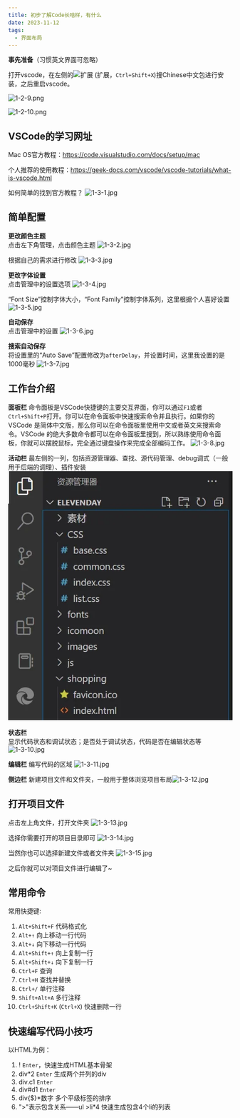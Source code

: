 ```yaml
---
title: 初步了解Code长啥样，有什么
date: 2023-11-12
tags:
  - 界面布局
---
```



**事先准备**（习惯英文界面可忽略）

打开vscode，在左侧的![扩展](../pictures/1-3/1-3-0.jpg) (扩展，``Ctrl+Shift+X``)搜Chinese中文包进行安装，之后重启vscode。

![1-2-9.png](../pictures/1-2/1-2-9.png)

![1-2-10.png](../pictures/1-2/1-2-10.png)

## VSCode的学习网址

Mac OS官方教程：https://code.visualstudio.com/docs/setup/mac

个人推荐的使用教程：https://geek-docs.com/vscode/vscode-tutorials/what-is-vscode.html

如何简单的找到官方教程？
![1-3-1.jpg](../pictures/1-3/1-3-1.jpg)

## 简单配置

**更改颜色主题**  
点击左下角管理，点击颜色主题
![1-3-2.jpg](../pictures/1-3/1-3-2.jpg)

根据自己的需求进行修改
![1-3-3.jpg](../pictures/1-3/1-3-3.jpg)

**更改字体设置**  
点击管理中的设置选项
![1-3-4.jpg](../pictures/1-3/1-3-4.jpg)

“Font Size”控制字体大小，“Font Family”控制字体系列，这里根据个人喜好设置
![1-3-5.jpg](../pictures/1-3/1-3-5.jpg)

**自动保存**  
点击管理中的设置
![1-3-6.jpg](../pictures/1-3/1-3-6.jpg)

**搜索自动保存**  
将设置里的“Auto Save”配置修改为``afterDelay``，并设置时间，这里我设置的是1000毫秒
![1-3-7.jpg](.././pictures/1-3/1-3-7.jpg)

## 工作台介绍

**面板栏**
命令面板是VSCode快捷键的主要交互界面，你可以通过``F1``或者``Ctrl+Shift+P``打开。你可以在命令面板中快速搜索命令并且执行。如果你的 VSCode 是简体中文版，那么你可以在命令面板里使用中文或者英文来搜索命令。VSCode 的绝大多数命令都可以在命令面板里搜到，所以熟练使用命令面板，你就可以摆脱鼠标，完全通过键盘操作来完成全部编码工作。
![1-3-8.jpg](../pictures/1-3/1-3-8.jpg)

**活动栏**
最左侧的一列，包括资源管理器、查找、源代码管理、debug调式（一般用于后端的调理）、插件安装![1-3-9.jpg](./pictures/1-3/1-3-9.jpg)

**状态栏**  
显示代码状态和调试状态；是否处于调试状态，代码是否在编辑状态等
![1-3-10.jpg](![../pictures/1-3/1-3-10.jpg](image.png))

**编辑栏**
编写代码的区域
![1-3-11.jpg](../pictures/1-3/1-3-11.jpg)

**侧边栏**
新建项目文件和文件夹，一般用于整体浏览项目布局![1-3-12.jpg](../pictures/1-3/1-3-12.jpg)

## 打开项目文件
点击左上角文件，打开文件夹
![1-3-13.jpg](../pictures/1-3/1-3-13.jpg)

选择你需要打开的项目目录即可
![1-3-14.jpg](../pictures/1-3/1-3-14.jpg)

当然你也可以选择新建文件或者文件夹
![1-3-15.jpg](../pictures/1-3/1-3-15.jpg)

之后你就可以对项目文件进行编辑了~

## 常用命令

常用快捷键:

1. ``Alt+Shift+F`` 代码格式化
2. ``Alt+↑`` 向上移动一行代码
3. ``Alt+↓`` 向下移动一行代码
4. ``Alt+Shift+↑`` 向上复制一行
5. ``Alt+Shift+↓`` 向下复制一行
6. ``Ctrl+F`` 查询
7. ``Ctrl+H`` 查找并替换
8. ``Ctrl+/`` 单行注释
9. ``Shift+Alt+A`` 多行注释
10. ``Ctrl+Shift+K`` (``Ctrl+X``) 快速删除一行

## 快速编写代码小技巧

以HTML为例：

1. ! ``Enter``，快速生成HTML基本骨架
2. div*2 ``Enter`` 生成两个并列的div
3. div.c1 ``Enter``
4. div#d1 ``Enter``
5. div{$}*数字 多个平级标签的排序
6. ">"表示包含关系——ul >li*4 快速生成包含4个li的列表
